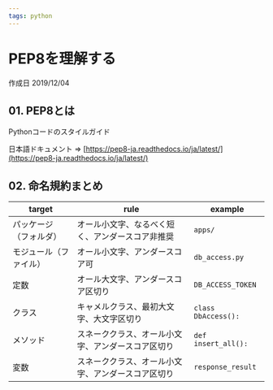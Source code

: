 ```yaml
---
tags: python
---
```


# PEP8を理解する

作成日 2019/12/04

## 01. PEP8とは

Pythonコードのスタイルガイド

日本語ドキュメント => [https://pep8-ja.readthedocs.io/ja/latest/](https://pep8-ja.readthedocs.io/ja/latest/)

## 02. 命名規約まとめ

| target                 | rule                                               | example             |
| ---------------------- | -------------------------------------------------- | ------------------- |
| パッケージ（フォルダ） | オール小文字、なるべく短く、アンダースコア非推奨　 | `apps/`             |
| モジュール（ファイル） | オール小文字、アンダースコア可                     | `db_access.py`      |
| 定数                   | オール大文字、アンダースコア区切り                 | `DB_ACCESS_TOKEN`   |
| クラス                 | キャメルクラス、最初大文字、大文字区切り           | `class DbAccess():` |
| メソッド               | スネーククラス、オール小文字、アンダースコア区切り | `def insert_all():` |
| 変数                   | スネーククラス、オール小文字、アンダースコア区切り | `response_result`   |


